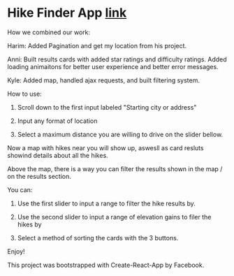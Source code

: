 # Hike Finder App [link](https://info340a-au18.github.io/hiking-project/)

How we combined our work:

Harim: Added Pagination and get my location from his project.

Anni: Built results cards with added star ratings and difficulty ratings. Added loading animaitons for better user experience and better error messages.

Kyle: Added map, handled ajax requests, and built filtering system.

How to use:

1. Scroll down to the first input labeled "Starting city or address"

2. Input any format of location

3. Select a maximum distance you are willing to drive on the slider bellow.

Now a map with hikes near you will show up, aswesll as card resluts showind details about all the hikes.

Above the map, there is a way you can filter the results shown in the map / on the results section.

You can:

1. Use the first slider to input a range to filter the hike results by.

2. Use the second slider to input a range of elevation gains to filer the hikes by

3. Select a method of sorting the cards with the 3 buttons.

Enjoy!


This project was bootstrapped with Create-React-App by Facebook.
